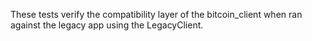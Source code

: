 These tests verify the compatibility layer of the bitcoin_client when ran against the legacy app using the LegacyClient.